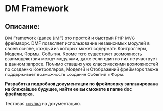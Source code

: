 DM Framework
============

Описание:
---------
DM Framework (далее DMF) это простой и быстрый PHP MVC фреймворк.
DMF позволяет использование независимых модулей в своей основе, каждый из которых может содержать Контроллеры, Модели, Формы, События.
Кроме того существует возможность взаимодействия между модулями, даже если один из них не участвует в данном запросе.
Помимо ставших уже классическими вохможностей по созданию Контроллеров, Моделей и Отображений фреймворк также поддерживает возможность создания Событий и Форм.

**Разработка подробной документации по фреймворку запланирована на ближайшее будущее, найти ее вы сможете в папке doc фреймворка.**

Тестовая [ссылка](http://damirazo.github.com/DMF/) на документацию.